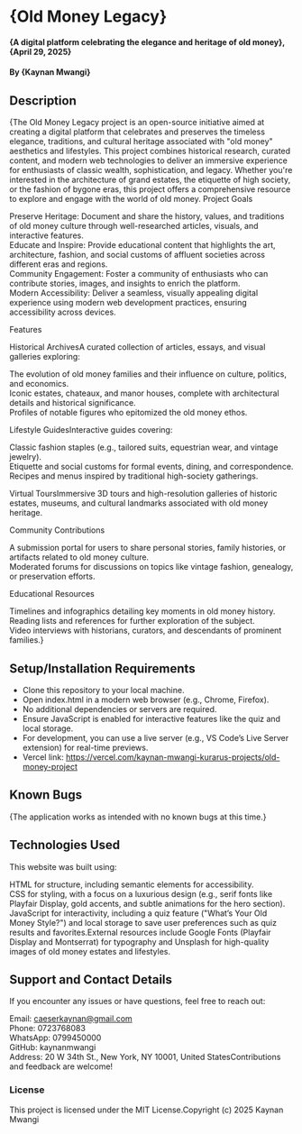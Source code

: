 # {Old Money Legacy}
#### {A digital platform celebrating the elegance and heritage of old money}, {April 29, 2025}
#### By **{Kaynan Mwangi}**
## Description
{The Old Money Legacy project is an open-source initiative aimed at creating a digital platform that celebrates and preserves the timeless elegance, traditions, and cultural heritage associated with "old money" aesthetics and lifestyles. This project combines historical research, curated content, and modern web technologies to deliver an immersive experience for enthusiasts of classic wealth, sophistication, and legacy. Whether you're interested in the architecture of grand estates, the etiquette of high society, or the fashion of bygone eras, this project offers a comprehensive resource to explore and engage with the world of old money.
Project Goals

Preserve Heritage: Document and share the history, values, and traditions of old money culture through well-researched articles, visuals, and interactive features.  
Educate and Inspire: Provide educational content that highlights the art, architecture, fashion, and social customs of affluent societies across different eras and regions.  
Community Engagement: Foster a community of enthusiasts who can contribute stories, images, and insights to enrich the platform.  
Modern Accessibility: Deliver a seamless, visually appealing digital experience using modern web development practices, ensuring accessibility across devices.

Features

Historical ArchivesA curated collection of articles, essays, and visual galleries exploring:  

The evolution of old money families and their influence on culture, politics, and economics.  
Iconic estates, chateaux, and manor houses, complete with architectural details and historical significance.  
Profiles of notable figures who epitomized the old money ethos.


Lifestyle GuidesInteractive guides covering:  

Classic fashion staples (e.g., tailored suits, equestrian wear, and vintage jewelry).  
Etiquette and social customs for formal events, dining, and correspondence.  
Recipes and menus inspired by traditional high-society gatherings.


Virtual ToursImmersive 3D tours and high-resolution galleries of historic estates, museums, and cultural landmarks associated with old money heritage.  

Community Contributions  

A submission portal for users to share personal stories, family histories, or artifacts related to old money culture.  
Moderated forums for discussions on topics like vintage fashion, genealogy, or preservation efforts.


Educational Resources  

Timelines and infographics detailing key moments in old money history.  
Reading lists and references for further exploration of the subject.  
Video interviews with historians, curators, and descendants of prominent families.}



## Setup/Installation Requirements

* Clone this repository to your local machine.  
* Open index.html in a modern web browser (e.g., Chrome, Firefox).  
* No additional dependencies or servers are required.  
* Ensure JavaScript is enabled for interactive features like the quiz and local storage.  
* For development, you can use a live server (e.g., VS Code’s Live Server extension) for real-time previews.
* Vercel link: https://vercel.com/kaynan-mwangi-kurarus-projects/old-money-project

## Known Bugs

{The application works as intended with no known bugs at this time.}

## Technologies Used
This website was built using:  

HTML for structure, including semantic elements for accessibility.  
CSS for styling, with a focus on a luxurious design (e.g., serif fonts like Playfair Display, gold accents, and subtle animations for the hero section).  
JavaScript for interactivity, including a quiz feature ("What’s Your Old Money Style?") and local storage to save user preferences such as quiz results and favorites.External resources include Google Fonts (Playfair Display and Montserrat) for typography and Unsplash for high-quality images of old money estates and lifestyles.

## Support and Contact Details
If you encounter any issues or have questions, feel free to reach out:  

Email: caeserkaynan@gmail.com  
Phone: 0723768083  
WhatsApp: 0799450000  
GitHub: kaynanmwangi  
Address: 20 W 34th St., New York, NY 10001, United StatesContributions and feedback are welcome!

### License
This project is licensed under the MIT License.Copyright (c) 2025 Kaynan Mwangi

